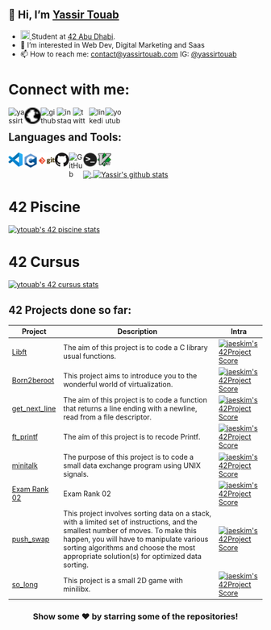 ## 👋 Hi, I’m [Yassir Touab](https://yassirtouab.com/)


- <a href="https://42abudhabi.ae/"><img height="18" width="18" src="https://cdn.jsdelivr.net/npm/simple-icons@v6/icons/42.svg" /> </a> Student at [42 Abu Dhabi](https://42abudhabi.ae/).
- 👀 I’m interested in Web Dev, Digital Marketing and Saas
- 📫 How to reach me: contact@yassirtouab.com IG: [@yassirtouab](https://instagram.com/yassirtouab)

<h1>Connect with me:</h1>

<a href="mailto:contact@yassirtouab.com">
  <img align="left" alt="yassirtouab.com" height="32" width="32px" src="https://cdn.jsdelivr.net/npm/simple-icons@v6/icons/maildotru.svg" />
</a>

<a href="https://yassirtouab.com">
  <img align="left" alt="yassirtouab.com" height="32" width="32px" src="https://raw.githubusercontent.com/iconic/open-iconic/master/svg/globe.svg" />
</a>

<a href="https://github.com/yassirtouab">
  <img align="left" alt="github" height="32" width="32" src="https://cdn.jsdelivr.net/npm/simple-icons@v6/icons/github.svg" />
</a>

<a href="https://instagram.com/yassirtouab">
  <img align="left" alt="instagram" height="32" width="32" src="https://cdn.jsdelivr.net/npm/simple-icons@v6/icons/instagram.svg" />
</a>

<a href="https://twitter.com/touabyassir">
  <img align="left" alt="twitter" height="32" width="32" src="https://cdn.jsdelivr.net/npm/simple-icons@v6/icons/twitter.svg" />
</a>

<a href="https://linkedin.com/in/yassirtouab">
  <img align="left" alt="linkedin" height="32" width="32" src="https://cdn.jsdelivr.net/npm/simple-icons@v6/icons/linkedin.svg" />
</a>

<a href="https://youtube.com/yassirtouab">
  <img align="left" alt="youtube" height="32" width="32" src="https://cdn.jsdelivr.net/npm/simple-icons@v6/icons/youtube.svg" />
</a>

<br/>

## Languages and Tools: 

<img align="left" alt="Visual Studio Code" width="28px" src="https://raw.githubusercontent.com/github/explore/80688e429a7d4ef2fca1e82350fe8e3517d3494d/topics/visual-studio-code/visual-studio-code.png" />
<img align="left" alt="C" width="32" src="https://raw.githubusercontent.com/github/explore/f3e22f0dca2be955676bc70d6214b95b13354ee8/topics/c/c.png">
<img align="left" alt="Git" width="32px" src="https://raw.githubusercontent.com/github/explore/80688e429a7d4ef2fca1e82350fe8e3517d3494d/topics/git/git.png" />
<img align="left" alt="GitHub" width="28px" src="https://raw.githubusercontent.com/github/explore/78df643247d429f6cc873026c0622819ad797942/topics/github/github.png" />
<img align="left" alt="GitHub" width="28px" src="https://avatars.githubusercontent.com/u/22105643?s=200&v=4" />
<img align="left" alt="Terminal" width="28px" src="https://raw.githubusercontent.com/github/explore/80688e429a7d4ef2fca1e82350fe8e3517d3494d/topics/terminal/terminal.png" />
<img align="left" alt="Vim" width="28px" src="https://raw.githubusercontent.com/github/explore/80688e429a7d4ef2fca1e82350fe8e3517d3494d/topics/vim/vim.png" />



<br/>
<br/>

<a href="https://github.com/yassirtouab">
  <img align="center" src="https://github-readme-stats.vercel.app/api/top-langs/?username=yassirtouab&theme=onedark" />
</a>
<a href="https://github.com/yassirtouab">
 <img align="center" src="https://github-readme-stats.vercel.app/api?username=yassirtouab&show_icons=true&theme=onedark&line_height=33" alt="Yassir's github stats"/>
</a>

<h1>42 Piscine</h1>

[![ytouab's 42 piscine stats](https://badge42.herokuapp.com/api/stats/ytouab?cursus=C%20Piscine)](https://github.com/yassirtouab)

 <h1>42 Cursus</h1>

[![ytouab's 42 cursus stats](https://badge42.herokuapp.com/api/stats/ytouab)](https://github.com/yassirtouab)


## 42 Projects done so far:

Project | Description | Intra
------- | ----------- | -----
[Libft](https://github.com/yassirtouab/libft) | The aim of this project is to code a C library usual functions. | [![jaeskim's 42Project Score](https://badge42.herokuapp.com/api/project/ytouab/Libft)](https://github.com/yassirtouab)
[Born2beroot](https://github.com/yassirtouab/born2beroot)| This project aims to introduce you to the wonderful world of virtualization. | [![jaeskim's 42Project Score](https://badge42.herokuapp.com/api/project/ytouab/Born2beroot)](https://github.com/yassirtouab)
[get_next_line](https://github.com/yassirtouab/get_next_line)| The aim of this project is to code a function that returns a line ending with a newline, read from a file descriptor. | [![jaeskim's 42Project Score](https://badge42.herokuapp.com/api/project/ytouab/get_next_line)](https://github.com/yassirtouab)
[ft_printf](https://github.com/yassrtouab/ft_printf)|The aim of this project is to recode Printf. | [![jaeskim's 42Project Score](https://badge42.herokuapp.com/api/project/ytouab/ft_printf)](https://github.com/yassirtouab)
[minitalk](https://github.com/yassirtouab/minitalk)| The purpose of this project is to code a small data exchange program using UNIX signals. | [![jaeskim's 42Project Score](https://badge42.herokuapp.com/api/project/ytouab/minitalk)](https://github.com/yassirtouab)
[Exam Rank 02](https://github.com/yassirtouab/exam-rank-02)| Exam Rank 02 | [![jaeskim's 42Project Score](https://badge42.herokuapp.com/api/project/ytouab/ft_printf)](https://github.com/yassirtouab)
[push_swap](https://github.com/yassirtouab/push_swap)| This project involves sorting data on a stack, with a limited set of instructions, and the smallest number of moves. To make this happen, you will have to manipulate various sorting algorithms and choose the most appropriate solution(s) for optimized data sorting. | [![jaeskim's 42Project Score](https://badge42.herokuapp.com/api/project/ytouab/push_swap)](https://github.com/yassirtouab)
[so_long](https://github.com/yassirtouab/so_long)| This project is a small 2D game with minilibx. | [![jaeskim's 42Project Score](https://badge42.herokuapp.com/api/project/ytouab/so_long)](https://github.com/yassirtouab) 



<div align="center">

### Show some ❤️ by starring some of the repositories!

</div>
